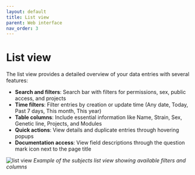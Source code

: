 ```yaml
---
layout: default
title: List view
parent: Web interface
nav_order: 3
---
```


# List view

The list view provides a detailed overview of your data entries with several features:

- __Search and filters__: Search bar with filters for permissions, sex, public access, and projects
- __Time filters__: Filter entries by creation or update time (Any date, Today, Past 7 days, This month, This year)
- __Table columns__: Include essential information like Name, Strain, Sex, Genetic line, Projects, and Modules
- __Quick actions__: View details and duplicate entries through hovering popups
- __Documentation access__: View field descriptions through the question mark icon next to the page title

![list view](/assets/images/subject_list.png)
*Example of the subjects list view showing available filters and columns*
